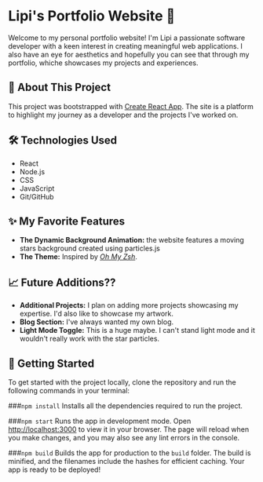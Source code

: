 # Lipi's Portfolio Website 🌟

Welcome to my personal portfolio website! I'm Lipi a passionate software developer with a keen interest in creating meaningful web applications. I also have an eye for aesthetics and hopefully you can see that through my portfolio, whiche showcases my projects and experiences.

## 🚀 About This Project
This project was bootstrapped with [Create React App](https://github.com/facebook/create-react-app). The site is a platform to highlight my journey as a developer and the projects I've worked on.

## 🛠️ Technologies Used
- React
- Node.js
- CSS
- JavaScript
- Git/GitHub

## ✨ My Favorite Features
- <b>The Dynamic Background Animation:</b> the website features a moving stars background created using particles.js
- <b>The Theme:</b> Inspired by <a href="https://ohmyz.sh/"><em>Oh My Zsh</em></a>.

## 📈 Future Additions??
- <b>Additional Projects:</b> I plan on adding more projects showcasing my expertise. I'd also like to showcase my artwork.
- <b>Blog Section:</b> I've always wanted my own blog.
- <b>Light Mode Toggle:</b> This is a huge maybe. I can't stand light mode and it wouldn't really work with the star particles.

## 📜 Getting Started
To get started with the project locally, clone the repository and run the following commands in your terminal:

###`npm install`
Installs all the dependencies required to run the project.

###`npm start`
Runs the app in development mode. Open <a href='http://localhost:3000'>http://localhost:3000</a> to view it in your browser. The page will reload when you make changes, and you may also see any lint errors in the console.

###`npm build`
Builds the app for production to the `build` folder. The build is minified, and the filenames include the hashes for efficient caching. Your app is ready to be deployed!
